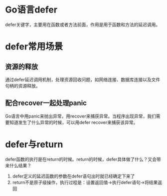 # Go语言defer

defer关键字，主要用在函数或者方法前面，作用是用于函数和方法的延迟调用。

# defer常用场景

## 资源的释放

通过defer延迟调用机制，处理资源回收问题，如网络连接、数据库连接以及文件句柄的资源释放。

## 配合recover一起处理panic

Go语言中用panic来抛出异常，用recover来捕获异常。当程序出现异常，我们需要知道发生了什么异常的时候，可以用defer recover来捕获该异常。

# defer与return 

defer函数的执行是在return的时候。return的时候，defer具体做了什么？又会带来什么结果？

1. defer定义的延迟函数的参数在defer语句出时就已经确定下来了
2. return不是原子级操作，执行过程是：设置返回值->执行defer语句->将结果返回